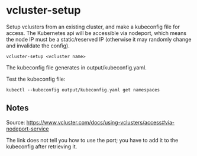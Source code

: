 # vcluster-setup
Setup vclusters from an existing cluster, and make a kubeconfig file for access. The Kubernetes api will be accessible via nodeport, which means the node IP must be a static/reserved IP (otherwise it may randomly change and invalidate the config).

```
vcluster-setup <vcluster name>
```


The kubeconfig file generates in output/kubeconfig.yaml.

Test the kubeconfig file:
```
kubectl --kubeconfig output/kubeconfig.yaml get namespaces
```

## Notes
Source:
https://www.vcluster.com/docs/using-vclusters/access#via-nodeport-service

The link does not tell you how to use the port; you have to add it to the kubeconfig after retrieving it.